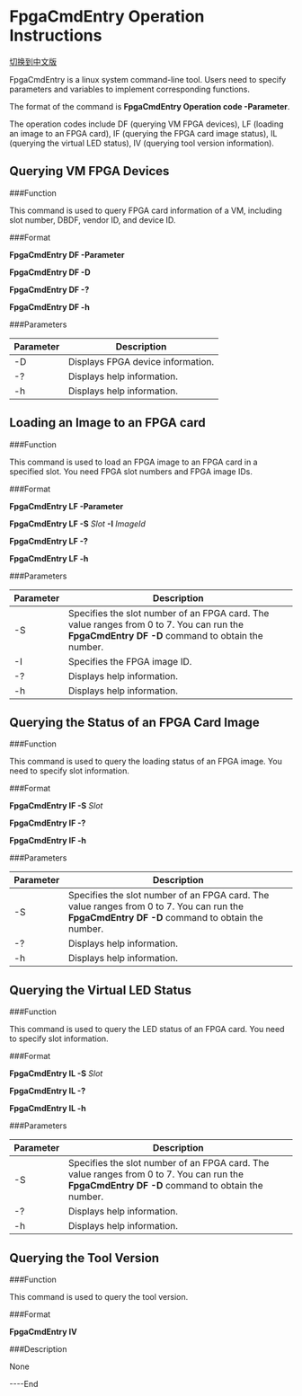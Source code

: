 FpgaCmdEntry Operation Instructions
===================================
[切换到中文版](load_tool_operation_instuctions_cn.md)


FpgaCmdEntry is a linux system command-line tool. Users need to specify parameters and variables to implement corresponding functions.

The format of the command is **FpgaCmdEntry Operation code -Parameter**.

The operation codes include DF (querying VM FPGA devices), LF (loading an image to an FPGA card), IF (querying the FPGA card image status), IL (querying the virtual LED status), IV (querying tool version information).

Querying VM FPGA Devices
----------------------------
###Function

This command is used to query FPGA card information of a VM, including slot number, DBDF, vendor ID, and device ID.

###Format

**FpgaCmdEntry DF -Parameter**

**FpgaCmdEntry DF -D**

**FpgaCmdEntry DF -?**

**FpgaCmdEntry DF -h**

###Parameters

| Parameter | Description                       |
|-----------|-----------------------------------|
|   -D      | Displays FPGA device information. |
|   -?      | Displays help information.        |
|   -h      | Displays help information.        |

Loading an Image to an FPGA card
--------------------------------
###Function

This command is used to load an FPGA image to an FPGA card in a specified slot. You need FPGA slot numbers and FPGA image IDs.

###Format

**FpgaCmdEntry LF -Parameter**

**FpgaCmdEntry LF -S** *Slot* **-I** *ImageId*

**FpgaCmdEntry LF -?**

**FpgaCmdEntry LF -h**

###Parameters

| Parameter | Description                                                                                                                                  |
|-----------|--------------------------------------------------------------------------------------------------|
| -S      | Specifies the slot number of an FPGA card. The value ranges from 0 to 7. You can run the **FpgaCmdEntry DF -D** command to obtain the number. |
| -I      | Specifies the FPGA image ID.                                                                                                                 |
| -?      | Displays help information.                                                                                                                   |
| -h      | Displays help information.                                                                                                                   |

Querying the Status of an FPGA Card Image
-----------------------------------------
###Function

This command is used to query the loading status of an FPGA image. You need to specify slot information.

###Format

**FpgaCmdEntry IF -S** *Slot*

**FpgaCmdEntry IF -?**

**FpgaCmdEntry IF -h**

###Parameters

| Parameter | Description                                                                                                                                  |
|-----------|----------------------------------------------------------------------------------------------------------------------------------------------|
|  -S       | Specifies the slot number of an FPGA card. The value ranges from 0 to 7. You can run the **FpgaCmdEntry DF -D** command to obtain the number. |
|  -?       | Displays help information.                                                                                                                   |
|  -h       | Displays help information.                                                                                                                   |

Querying the Virtual LED Status
-------------------------------
###Function

This command is used to query the LED status of an FPGA card. You need to specify slot information.

###Format

**FpgaCmdEntry IL -S** *Slot*

**FpgaCmdEntry IL -?**

**FpgaCmdEntry IL -h**

###Parameters

| Parameter | Description                                                                                                                                  |
|-----------|----------------------------------------------------------------------------------------------------------------------------------------------|
|   -S      | Specifies the slot number of an FPGA card. The value ranges from 0 to 7. You can run the **FpgaCmdEntry DF -D** command to obtain the number. |
|   -?      | Displays help information.                                                                                                                   |
|   -h      | Displays help information.                                                                                                                   |

Querying the Tool Version
-------------------------
###Function

This command is used to query the tool version.

###Format

**FpgaCmdEntry IV**

###Description

None



\----End